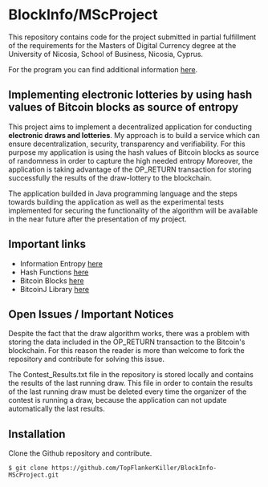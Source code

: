 # BlockInfo/MScProject

This repository contains code for the project submitted in partial fulfillment of the requirements for the Masters of Digital Currency degree at the University of Nicosia, School of Business, Nicosia, Cyprus.

For the program you can find additional information [here](https://digitalcurrency.unic.ac.cy/).


## Implementing electronic lotteries by using hash values of Bitcoin blocks as source of entropy

This project aims to implement a decentralized application for conducting **electronic draws and lotteries**. My approach is to build a service which can ensure decentralization, security, transparency and verifiability. For this purpose my application is using the hash values of Bitcoin blocks as source of randomness in order to capture the high needed entropy Moreover, the application is taking advantage of the OP_RETURN transaction for storing successfully the results of the draw-lottery to the blockchain. 

The application builded in Java programming language and the  steps towards building the application as well as the experimental tests implemented for securing the functionality of the algorithm will be available in the near future after the presentation of my project.


## Important links

* Information Entropy [here](https://en.wikipedia.org/wiki/Entropy_(information_theory))
* Hash Functions [here](https://en.wikipedia.org/wiki/Hash_function)
* Bitcoin Blocks [here](https://en.bitcoin.it/wiki/Block)
* BitcoinJ Library [here](https://bitcoinj.github.io/)


## Open Issues / Important Notices

Despite the fact that the draw algorithm works, there was a problem with storing the data included in the OP_RETURN transaction to the Bitcoin's blockchain. For this reason the reader is more than welcome to fork the repository and contribute for solving this issue.

The Contest_Results.txt file in the repository is stored locally and contains the results of the last running draw. This file in order to contain the results of the last running draw must be deleted every time the organizer of the contest is running a draw, because the application can not update automatically the last results.


## Installation

Clone the Github repository and contribute.
```
$ git clone https://github.com/TopFlankerKiller/BlockInfo-MScProject.git
```
 
